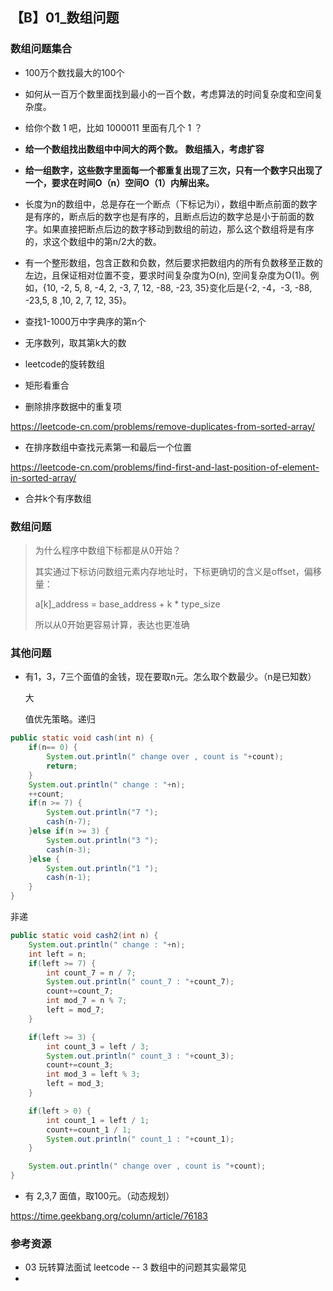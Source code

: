 ## 【B】01_数组问题



###  数组问题集合

- 100万个数找最大的100个
- 如何从一百万个数里面找到最小的一百个数，考虑算法的时间复杂度和空间复杂度。
- 给你个数 1 吧，比如 1000011 里面有几个 1 ？
- **给一个数组找出数组中中间大的两个数。** **数组插入，考虑扩容**
- **给一组数字，这些数字里面每一个都重复出现了三次，只有一个数字只出现了一个，要求在时间O（n）空间O（1）内解出来。**
- 长度为n的数组中，总是存在一个断点（下标记为i），数组中断点前面的数字是有序的，断点后的数字也是有序的，且断点后边的数字总是小于前面的数字。如果直接把断点后边的数字移动到数组的前边，那么这个数组将是有序的，求这个数组中的第n/2大的数。
- 有一个整形数组，包含正数和负数，然后要求把数组内的所有负数移至正数的左边，且保证相对位置不变，要求时间复杂度为O(n), 空间复杂度为O(1)。例如，{10, -2, 5, 8, -4, 2, -3, 7, 12, -88, -23, 35}变化后是{-2, -4，-3, -88, -23,5, 8 ,10, 2, 7, 12, 35}。
- 查找1-1000万中字典序的第n个
- 无序数列，取其第k大的数
- leetcode的旋转数组
- 矩形看重合 

- 删除排序数据中的重复项

 https://leetcode-cn.com/problems/remove-duplicates-from-sorted-array/

- 在排序数组中查找元素第一和最后一个位置

 https://leetcode-cn.com/problems/find-first-and-last-position-of-element-in-sorted-array/

- 合并k个有序数组



### 数组问题

> 为什么程序中数组下标都是从0开始？
>
> 其实通过下标访问数组元素内存地址时，下标更确切的含义是offset，偏移量：
>
> a[k]_address = base_address + k * type_size
>
> 所以从0开始更容易计算，表达也更准确









### 其他问题



- 有1，3，7三个面值的金钱，现在要取n元。怎么取个数最少。（n是已知数）

  大
  
  
  
  值优先策略。递归

```java
public static void cash(int n) {
	if(n== 0) {
		System.out.println(" change over , count is "+count);
		return;
	}
	System.out.println(" change : "+n);
	++count;
	if(n >= 7) {
		System.out.println("7 ");
		cash(n-7);
	}else if(n >= 3) {
		System.out.println("3 ");
		cash(n-3);
	}else {
		System.out.println("1 ");
		cash(n-1);
	}
}
```
非递

```java
public static void cash2(int n) {
	System.out.println(" change : "+n);
	int left = n;
	if(left >= 7) {
		int count_7 = n / 7;
		System.out.println(" count_7 : "+count_7);
		count+=count_7;
		int mod_7 = n % 7;
		left = mod_7;
	}

	if(left >= 3) {
		int count_3 = left / 3;
		System.out.println(" count_3 : "+count_3);
		count+=count_3;
		int mod_3 = left % 3;
		left = mod_3;
	}

	if(left > 0) {
		int count_1 = left / 1;
		count+=count_1 / 1;
		System.out.println(" count_1 : "+count_1);
	}

	System.out.println(" change over , count is "+count);
}
```


- 有 2,3,7 面值，取100元。（动态规划）

https://time.geekbang.org/column/article/76183





### 参考资源

- 03 玩转算法面试 leetcode -- 3 数组中的问题其实最常见
- 